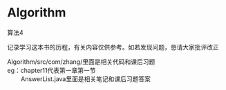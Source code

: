 # Algorithm
算法4

记录学习这本书的历程，有关内容仅供参考。如若发现问题，恳请大家批评改正

Algorithm/src/com/zhang/里面是相关代码和课后习题  
eg：chapter11代表第一章第一节  
&nbsp;&nbsp;&nbsp;&nbsp;&nbsp;&nbsp;&nbsp;&nbsp;AnswerList.java里面是相关笔记和课后习题答案
